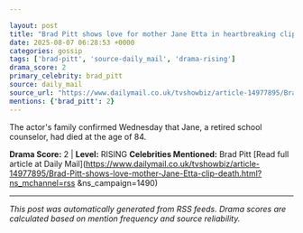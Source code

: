 ```yaml
---

layout: post
title: "Brad Pitt shows love for mother Jane Etta in heartbreaking clip just weeks before her death"
date: 2025-08-07 06:28:53 +0000
categories: gossip
tags: ['brad-pitt', 'source-daily_mail', 'drama-rising']
drama_score: 2
primary_celebrity: brad_pitt
source: daily_mail
source_url: "https://www.dailymail.co.uk/tvshowbiz/article-14977895/Brad-Pitt-shows-love-mother-Jane-Etta-clip-death.html?ns_mchannel=rss&1490&campaign=1490"
mentions: {'brad_pitt': 2}
---
```


The actor's family confirmed Wednesday that Jane, a retired school counselor, had died at the age of 84.

**Drama Score:** 2 | **Level:** RISING **Celebrities Mentioned:** Brad Pitt [Read full article at Daily Mail](https://www.dailymail.co.uk/tvshowbiz/article-14977895/Brad-Pitt-shows-love-mother-Jane-Etta-clip-death.html?ns_mchannel=rss &ns_campaign=1490)

---

*This post was automatically generated from RSS feeds. Drama scores are calculated based on mention frequency and source reliability.*
